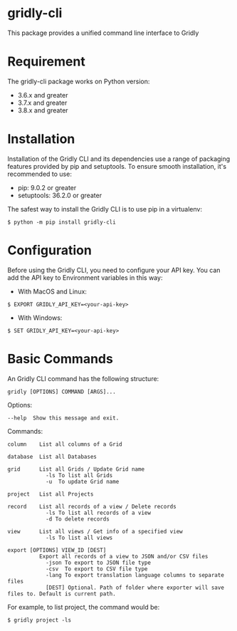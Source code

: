 # gridly-cli

This package provides a unified command line interface to Gridly

# Requirement

The gridly-cli package works on Python version: 

- 3.6.x and greater
- 3.7.x and greater
- 3.8.x and greater

# Installation

Installation of the Gridly CLI and its dependencies use a range of packaging features provided by pip and setuptools. To ensure smooth installation, it's recommended to use:

- pip: 9.0.2 or greater
- setuptools: 36.2.0 or greater

The safest way to install the Gridly CLI is to use pip in a virtualenv:

```
$ python -m pip install gridly-cli
```

# Configuration

Before using the Gridly CLI, you need to configure your API key. You can add the API key to Environment variables in this way:

- With MacOS and Linux:

```
$ EXPORT GRIDLY_API_KEY=<your-api-key>
```

- With Windows:

```
$ SET GRIDLY_API_KEY=<your-api-key>
```

# Basic Commands

An Gridly CLI command has the following structure:

```
gridly [OPTIONS] COMMAND [ARGS]...    
```   

Options:

```
--help  Show this message and exit.    
```    

Commands:

```
column    List all columns of a Grid

database  List all Databases

grid      List all Grids / Update Grid name
            -ls To list all Grids
            -u  To update Grid name

project   List all Projects

record    List all records of a view / Delete records
            -ls To list all records of a view
            -d To delete records

view      List all views / Get info of a specified view
            -ls To list all views

export [OPTIONS] VIEW_ID [DEST]
          Export all records of a view to JSON and/or CSV files
            -json To export to JSON file type
            -csv  To export to CSV file type
            -lang To export translation language columns to separate files
            [DEST] Optional. Path of folder where exporter will save files to. Default is current path.
```

For example, to list project, the command would be:

```
$ gridly project -ls
```
